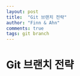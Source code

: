 ```yaml
---
layout: post
title:  "Git 브랜치 전략"
author: "Finn & Ahn"
comments: true
tags: git branch
---
```


# Git 브랜치 전략
